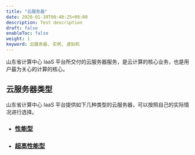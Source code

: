 ```yaml
---
title: "云服务器"
date: 2020-01-30T00:40:25+09:00
description: Test description
draft: false
enableToc: false
weight: 1
keyword: 云服务器, 实例, 虚拟机
---
```


山东省计算中心 IaaS 平台所交付的云服务器服务，是云计算的核心业务，也是用户最为关心的计算的核心。

## 云服务器类型

山东省计算中心 IaaS 平台提供如下几种类型的云服务器，可以按照自己的实际情况进行选择。

- ### [性能型](../../intro/other/#性能型)

- ### [超高性能型](../../intro/other/#超高性能型)